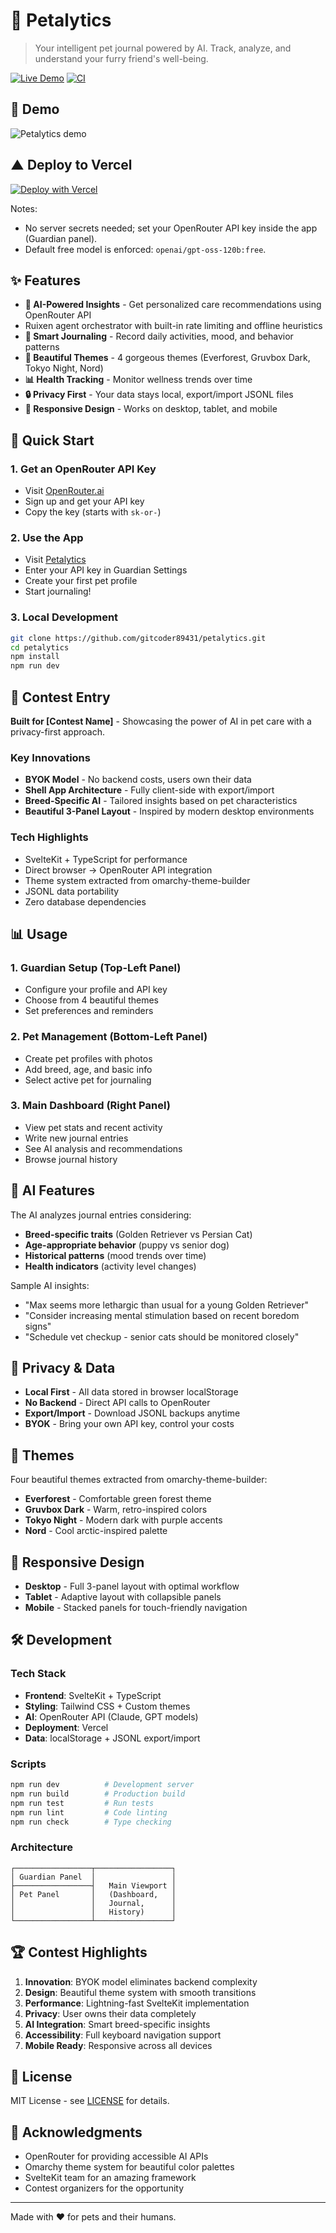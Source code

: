 # 🐾 Petalytics

> Your intelligent pet journal powered by AI. Track, analyze, and understand your furry friend's well-being.

[![Live Demo](https://img.shields.io/badge/Live%20Demo-petalytics.vercel.app-blue)](https://petalytics.vercel.app)
[![CI](https://github.com/gitcoder89431/petalytics/actions/workflows/ci.yml/badge.svg)](https://github.com/gitcoder89431/petalytics/actions/workflows/ci.yml)

## 🎥 Demo

![Petalytics demo](./demo_full.gif)

## ▲ Deploy to Vercel

[![Deploy with Vercel](https://vercel.com/button)](https://vercel.com/new/clone?repository-url=https%3A%2F%2Fgithub.com%2Fgitcoder89431%2Fpetalytics)

Notes:

- No server secrets needed; set your OpenRouter API key inside the app (Guardian panel).
- Default free model is enforced: `openai/gpt-oss-120b:free`.

## ✨ Features

- **🤖 AI-Powered Insights** - Get personalized care recommendations using OpenRouter API
- Ruixen agent orchestrator with built-in rate limiting and offline heuristics
- **📝 Smart Journaling** - Record daily activities, mood, and behavior patterns
- **🎨 Beautiful Themes** - 4 gorgeous themes (Everforest, Gruvbox Dark, Tokyo Night, Nord)
- **📊 Health Tracking** - Monitor wellness trends over time
- **🔒 Privacy First** - Your data stays local, export/import JSONL files
- **📱 Responsive Design** - Works on desktop, tablet, and mobile

## 🚀 Quick Start

### 1. Get an OpenRouter API Key

- Visit [OpenRouter.ai](https://openrouter.ai)
- Sign up and get your API key
- Copy the key (starts with `sk-or-`)

### 2. Use the App

- Visit [Petalytics](https://petalytics.vercel.app)
- Enter your API key in Guardian Settings
- Create your first pet profile
- Start journaling!

### 3. Local Development

```bash
git clone https://github.com/gitcoder89431/petalytics.git
cd petalytics
npm install
npm run dev
```

## 🎯 Contest Entry

**Built for [Contest Name]** - Showcasing the power of AI in pet care with a privacy-first approach.

### Key Innovations

- **BYOK Model** - No backend costs, users own their data
- **Shell App Architecture** - Fully client-side with export/import
- **Breed-Specific AI** - Tailored insights based on pet characteristics
- **Beautiful 3-Panel Layout** - Inspired by modern desktop environments

### Tech Highlights

- SvelteKit + TypeScript for performance
- Direct browser → OpenRouter API integration
- Theme system extracted from omarchy-theme-builder
- JSONL data portability
- Zero database dependencies

## 📊 Usage

### 1. Guardian Setup (Top-Left Panel)

- Configure your profile and API key
- Choose from 4 beautiful themes
- Set preferences and reminders

### 2. Pet Management (Bottom-Left Panel)

- Create pet profiles with photos
- Add breed, age, and basic info
- Select active pet for journaling

### 3. Main Dashboard (Right Panel)

- View pet stats and recent activity
- Write new journal entries
- See AI analysis and recommendations
- Browse journal history

## 🤖 AI Features

The AI analyzes journal entries considering:

- **Breed-specific traits** (Golden Retriever vs Persian Cat)
- **Age-appropriate behavior** (puppy vs senior dog)
- **Historical patterns** (mood trends over time)
- **Health indicators** (activity level changes)

Sample AI insights:

- "Max seems more lethargic than usual for a young Golden Retriever"
- "Consider increasing mental stimulation based on recent boredom signs"
- "Schedule vet checkup - senior cats should be monitored closely"

## 🔐 Privacy & Data

- **Local First** - All data stored in browser localStorage
- **No Backend** - Direct API calls to OpenRouter
- **Export/Import** - Download JSONL backups anytime
- **BYOK** - Bring your own API key, control your costs

## 🎨 Themes

Four beautiful themes extracted from omarchy-theme-builder:

- **Everforest** - Comfortable green forest theme
- **Gruvbox Dark** - Warm, retro-inspired colors
- **Tokyo Night** - Modern dark with purple accents
- **Nord** - Cool arctic-inspired palette

## 📱 Responsive Design

- **Desktop** - Full 3-panel layout with optimal workflow
- **Tablet** - Adaptive layout with collapsible panels
- **Mobile** - Stacked panels for touch-friendly navigation

## 🛠️ Development

### Tech Stack

- **Frontend**: SvelteKit + TypeScript
- **Styling**: Tailwind CSS + Custom themes
- **AI**: OpenRouter API (Claude, GPT models)
- **Deployment**: Vercel
- **Data**: localStorage + JSONL export/import

### Scripts

```bash
npm run dev          # Development server
npm run build        # Production build
npm run test         # Run tests
npm run lint         # Code linting
npm run check        # Type checking
```

### Architecture

```text
┌─────────────────┬─────────────────┐
│ Guardian Panel  │                 │
├─────────────────┤   Main Viewport │
│ Pet Panel       │   (Dashboard,   │
│                 │   Journal,      │
│                 │   History)      │
└─────────────────┴─────────────────┘
```

## 🏆 Contest Highlights

1. **Innovation**: BYOK model eliminates backend complexity
2. **Design**: Beautiful theme system with smooth transitions
3. **Performance**: Lightning-fast SvelteKit implementation
4. **Privacy**: User owns their data completely
5. **AI Integration**: Smart breed-specific insights
6. **Accessibility**: Full keyboard navigation support
7. **Mobile Ready**: Responsive across all devices

## 📄 License

MIT License - see [LICENSE](LICENSE) for details.

## 🙏 Acknowledgments

- OpenRouter for providing accessible AI APIs
- Omarchy theme system for beautiful color palettes
- SvelteKit team for an amazing framework
- Contest organizers for the opportunity

---

Made with ❤️ for pets and their humans.

